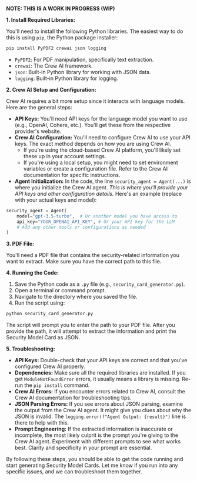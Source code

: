 **NOTE: THIS IS A WORK IN PROGRESS (WIP)**

**1. Install Required Libraries:**

You'll need to install the following Python libraries.  The easiest way to do this is using `pip`, the Python package installer:

```bash
pip install PyPDF2 crewai json logging
```

*   `PyPDF2`: For PDF manipulation, specifically text extraction.
*   `crewai`: The Crew AI framework.
*   `json`:  Built-in Python library for working with JSON data.
*   `logging`: Built-in Python library for logging.

**2. Crew AI Setup and Configuration:**

Crew AI requires a bit more setup since it interacts with language models.  Here are the general steps:

*   **API Keys:** You'll need API keys for the language model you want to use (e.g., OpenAI, Cohere, etc.).  You'll get these from the respective provider's website.
*   **Crew AI Configuration:** You'll need to configure Crew AI to use your API keys.  The exact method depends on how you are using Crew AI.
    *   If you're using the cloud-based Crew AI platform, you'll likely set these up in your account settings.
    *   If you're using a local setup, you might need to set environment variables or create a configuration file.  Refer to the Crew AI documentation for specific instructions.
*   **Agent Initialization:**  In the code, the line `security_agent = Agent(...)` is where you initialize the Crew AI agent.  *This is where you'll provide your API keys and other configuration details.*  Here's an example (replace with your actual keys and model):

```python
security_agent = Agent(
    model="gpt-3.5-turbo",  # Or another model you have access to
    api_key="YOUR_OPENAI_API_KEY", # Or your API key for the LLM
    # Add any other tools or configurations as needed
)
```

**3.  PDF File:**

You'll need a PDF file that contains the security-related information you want to extract.  Make sure you have the correct path to this file.

**4. Running the Code:**

1.  Save the Python code as a `.py` file (e.g., `security_card_generator.py`).
2.  Open a terminal or command prompt.
3.  Navigate to the directory where you saved the file.
4.  Run the script using:

```bash
python security_card_generator.py
```

The script will prompt you to enter the path to your PDF file. After you provide the path, it will attempt to extract the information and print the Security Model Card as JSON.

**5.  Troubleshooting:**

*   **API Keys:** Double-check that your API keys are correct and that you've configured Crew AI properly.
*   **Dependencies:** Make sure all the required libraries are installed.  If you get `ModuleNotFoundError` errors, it usually means a library is missing. Re-run the `pip install` command.
*   **Crew AI Errors:** If you encounter errors related to Crew AI, consult the Crew AI documentation for troubleshooting tips.
*   **JSON Parsing Errors:** If you see errors about JSON parsing, examine the output from the Crew AI agent.  It might give you clues about why the JSON is invalid.  The `logging.error(f"Agent Output: {result}")` line is there to help with this.
*   **Prompt Engineering:** If the extracted information is inaccurate or incomplete, the most likely culprit is the prompt you're giving to the Crew AI agent.  Experiment with different prompts to see what works best.  Clarity and specificity in your prompt are essential.

By following these steps, you should be able to get the code running and start generating Security Model Cards.  Let me know if you run into any specific issues, and we can troubleshoot them together.
